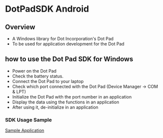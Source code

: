 # DotPadSDK Android

## Overview
* A Windows library for Dot Incorporation's Dot Pad
* To be used for application development for the Dot Pad

## how to use the Dot Pad SDK for Windows
* Power on the Dot Pad
* Check the battery status.
* Connect the Dot Pad to your laptop
* Check which port connected with the Dot Pad (Device Manager -> COM & LPT)
* Initialize the Dot Pad with the port number in an application
* Display the data using the functions in an application
* After using it, de-initialize in an application

### SDK Usage Sample
[Sample Application](https://github.com/dotincorp/dotpad-sample-code-test)
